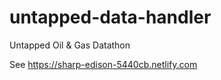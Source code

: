 # untapped-data-handler
Untapped Oil &amp; Gas Datathon

See https://sharp-edison-5440cb.netlify.com
